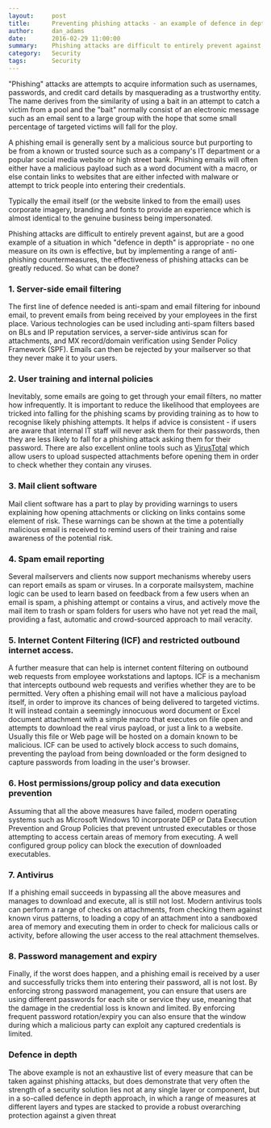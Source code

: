 ```yaml
---
layout:     post
title:      Preventing phishing attacks - an example of defence in depth
author:     dan_adams
date:       2016-02-29 11:00:00
summary:    Phishing attacks are difficult to entirely prevent against, but are a good example of a situation in which "defence in depth" is appropriate.
category:   Security
tags:       Security
---
```


"Phishing" attacks are attempts to acquire information such as usernames, passwords, and credit card details by masquerading as a trustworthy entity. The name derives from the similarity of using a bait in an attempt to catch a victim from a pool and the "bait" normally consist of an electronic message such as an email sent to a large group with the hope that some small percentage of targeted victims will fall for the ploy.

A phishing email is generally sent by a malicious source but purporting to be from a known or trusted source such as a company's IT department or a popular social media website or high street bank. Phishing emails will often either have a malicious payload such as a word document with a macro, or else contain links to websites that are either infected with malware or attempt to trick people into entering their credentials.

Typically the email itself (or the website linked to from the email) uses corporate imagery, branding and fonts to provide an experience which is almost identical to the genuine business being impersonated.

Phishing attacks are difficult to entirely prevent against, but are a good example of a situation in which "defence in depth" is appropriate - no one measure on its own is effective, but by implementing a range of anti-phishing countermeasures, the effectiveness of phishing attacks can be greatly reduced. So what can be done?

### 1. Server-side email filtering

The first line of defence needed is anti-spam and email filtering for inbound email, to prevent emails from being received by your employees in the first place. Various technologies can be used including anti-spam filters based on BLs and IP reputation services, a server-side antivirus scan for attachments, and MX record/domain verification using Sender Policy Framework (SPF). Emails can then be rejected by your mailserver so that they never make it to your users.

### 2. User training and internal policies

Inevitably, some emails are going to get through your email filters, no matter how infrequently. It is important to reduce the likelihood that employees are tricked into falling for the phishing scams by providing training as to how to recognise likely phishing attempts. It helps if advice is consistent - if users are aware that internal IT staff will never ask them for their passwords, then they are less likely to fall for a phishing attack asking them for their password. There are also excellent online tools such as [VirusTotal](https://www.virustotal.com/) which allow users to upload suspected attachments before opening them in order to check whether they contain any viruses.

### 3. Mail client software

Mail client software has a part to play by providing warnings to users explaining how opening attachments or clicking on links contains some element of risk. These warnings can be shown at the time a potentially malicious email is received to remind users of their training and raise awareness of the potential risk.

### 4. Spam email reporting

Several mailservers and clients now support mechanisms whereby users can report emails as spam or viruses. In a corporate mailsystem, machine logic can be used to learn based on feedback from a few users when an email is spam, a phishing attempt or contains a virus, and actively move the mail item to trash or spam folders for users who have not yet read the mail, providing a fast, automatic and crowd-sourced approach to mail veracity.

### 5. Internet Content Filtering (ICF) and restricted outbound internet access.

A further measure that can help is internet content filtering on outbound web requests from employee workstations and laptops. ICF is a mechanism that intercepts outbound web requests and verifies whether they are to be permitted. Very often a phishing email will not have a malicious payload itself, in order to improve its chances of being delivered to targeted victims. It will instead contain a seemingly innocuous word document or Excel document attachment with a simple macro that executes on file open and attempts to download the real virus payload, or just a link to a website. Usually this file or Web page will be hosted on a domain known to be malicious. ICF can be used to actively block access to such domains, preventing the payload from being downloaded or the form designed to capture passwords from loading in the user's browser.

### 6. Host permissions/group policy and data execution prevention

Assuming that all the above measures have failed, modern operating systems such as Microsoft Windows 10 incorporate DEP or Data Execution Prevention and Group Policies that prevent untrusted executables or those attempting to access certain areas of memory from executing. A well configured group policy can block the execution of downloaded executables.

### 7. Antivirus

If a phishing email succeeds in bypassing all the above measures and manages to download and execute, all is still not lost. Modern antivirus tools can perform a range of checks on attachments, from checking them against known virus patterns, to loading a copy of an attachment into a sandboxed area of memory and executing them in order to check for malicious calls or activity, before allowing the user access to the real attachment themselves.

### 8. Password management and expiry

Finally, if the worst does happen, and a phishing email is received by a user and successfully tricks them into entering their password, all is not lost. By enforcing strong password management, you can ensure that users are using different passwords for each site or service they use, meaning that the damage in the credential loss is known and limited. By enforcing frequent password rotation/expiry you can also ensure that the window during which a malicious party can exploit any captured credentials is limited.

### Defence in depth

The above example is not an exhaustive list of every measure that can be taken against phishing attacks, but does demonstrate that very often the strength of a security solution lies not at any single layer or component, but in a so-called defence in depth approach, in which a range of measures at different layers and types are stacked to provide a robust overarching protection against a given threat
